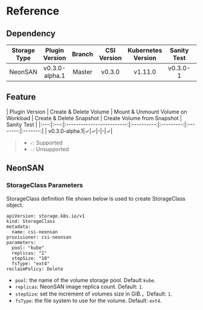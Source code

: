 # Reference

## Dependency

| Storage Type| Plugin Version | Branch| CSI Version | Kubernetes Version | Sanity Test | NeonSAN Version|
|:---:|:---:|:---:|:---:|:---:|:---:|:---:|
|NeonSAN|v0.3.0-alpha.1|Master| v0.3.0| v1.11.0|v0.3.0-1 | client: dev  |

## Feature

| Plugin Version   | Create & Delete Volume  | Mount & Unmount Volume on Workload | Create & Delete Snapshot | Create Volume from Snapshot | Sanity Test |
|:---:|:---:|:-------------------------:|:----------:|:---------:|:--------:|:-------:|
| v0.3.0-alpha.1|✓|✓|-|-|✓|

> - `✓`: Supported
> - `-`: Unsupported

## NeonSAN

### StorageClass Parameters

StorageClass definition file shown below is used to create StorageClass object.

```
apiVersion: storage.k8s.io/v1
kind: StorageClass
metadata:
  name: csi-neonsan
provisioner: csi-neonsan
parameters:
  pool: "kube"
  replicas: "1"
  stepSize: "10"
  fsType: "ext4"
reclaimPolicy: Delete 
```

- `pool`: the name of the volume storage pool. Default `kube`.
- `replicas`: NeonSAN image replica count. Default: `1`.
- `stepSize`: set the increment of volumes size in GiB.，Default: `1`.
- `fsType`: the file system to use for the volume. Default: `ext4`.